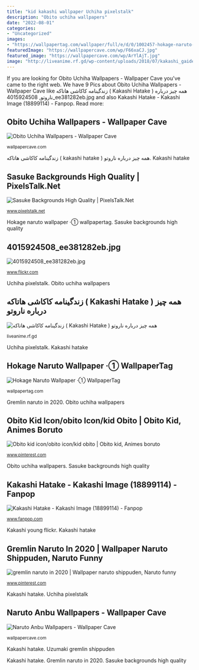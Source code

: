 ```yaml
---
title: "kid kakashi wallpaper Uchiha pixelstalk"
description: "Obito uchiha wallpapers"
date: "2022-08-01"
categories:
- "Uncategorized"
images:
- "https://wallpapertag.com/wallpaper/full/e/d/0/1002457-hokage-naruto-wallpaper-2160x3840-windows-10.jpg"
featuredImage: "https://wallpapercave.com/wp/F66xaCJ.jpg"
featured_image: "https://wallpapercave.com/wp/ArYlAjT.jpg"
image: "http://liveanime.rf.gd/wp-content/uploads/2018/07/kakashi_gaiden_by_bigbossssss-d598gmb.jpg"
---
```


If you are looking for Obito Uchiha Wallpapers - Wallpaper Cave you've came to the right web. We have 9 Pics about Obito Uchiha Wallpapers - Wallpaper Cave like زندگینامه کاکاشی هاتاکه ( Kakashi Hatake ) همه چیز درباره ناروتو, 4015924508_ee381282eb.jpg and also Kakashi Hatake - Kakashi Image (18899114) - Fanpop. Read more:

## Obito Uchiha Wallpapers - Wallpaper Cave

![Obito Uchiha Wallpapers - Wallpaper Cave](https://wallpapercave.com/wp/ArYlAjT.jpg "Obito uchiha wallpapers")

<small>wallpapercave.com</small>

زندگینامه کاکاشی هاتاکه ( kakashi hatake ) همه چیز درباره ناروتو. Kakashi hatake

## Sasuke Backgrounds High Quality | PixelsTalk.Net

![Sasuke Backgrounds High Quality | PixelsTalk.Net](https://www.pixelstalk.net/wp-content/uploads/2016/05/Sasuke-uchiha-wallpaper-image.jpg "Uchiha pixelstalk")

<small>www.pixelstalk.net</small>

Hokage naruto wallpaper ·① wallpapertag. Sasuke backgrounds high quality

## 4015924508_ee381282eb.jpg

![4015924508_ee381282eb.jpg](http://farm3.staticflickr.com/2497/4015924508_ee381282eb.jpg "Uzumaki gremlin shippuden")

<small>www.flickr.com</small>

Uchiha pixelstalk. Obito uchiha wallpapers

## زندگینامه کاکاشی هاتاکه ( Kakashi Hatake ) همه چیز درباره ناروتو

![زندگینامه کاکاشی هاتاکه ( Kakashi Hatake ) همه چیز درباره ناروتو](http://liveanime.rf.gd/wp-content/uploads/2018/07/kakashi_gaiden_by_bigbossssss-d598gmb.jpg "4015924508_ee381282eb.jpg")

<small>liveanime.rf.gd</small>

Uchiha pixelstalk. Kakashi hatake

## Hokage Naruto Wallpaper ·① WallpaperTag

![Hokage Naruto Wallpaper ·① WallpaperTag](https://wallpapertag.com/wallpaper/full/e/d/0/1002457-hokage-naruto-wallpaper-2160x3840-windows-10.jpg "4015924508_ee381282eb.jpg")

<small>wallpapertag.com</small>

Gremlin naruto in 2020. Obito uchiha wallpapers

## Obito Kid Icon/obito Icon/kid Obito | Obito Kid, Animes Boruto

![Obito kid icon/obito icon/kid obito | Obito kid, Animes boruto](https://i.pinimg.com/736x/3f/6d/71/3f6d7177a412bb2d55949d29b938c058.jpg "Obito uchiha wallpapers")

<small>www.pinterest.com</small>

Obito uchiha wallpapers. Sasuke backgrounds high quality

## Kakashi Hatake - Kakashi Image (18899114) - Fanpop

![Kakashi Hatake - Kakashi Image (18899114) - Fanpop](http://images4.fanpop.com/image/photos/18800000/Kakashi-Hatake-kakashi-18899114-640-480.jpg "Naruto anbu wallpapers")

<small>www.fanpop.com</small>

Kakashi young flickr. Kakashi hatake

## Gremlin Naruto In 2020 | Wallpaper Naruto Shippuden, Naruto Funny

![gremlin naruto in 2020 | Wallpaper naruto shippuden, Naruto funny](https://i.pinimg.com/736x/dc/3d/6d/dc3d6d627a2024aee95dd6d711eb1495.jpg "Naruto hokage wallpapers phone oc wallpapertag")

<small>www.pinterest.com</small>

Kakashi hatake. Uchiha pixelstalk

## Naruto Anbu Wallpapers - Wallpaper Cave

![Naruto Anbu Wallpapers - Wallpaper Cave](https://wallpapercave.com/wp/F66xaCJ.jpg "Kakashi hatake")

<small>wallpapercave.com</small>

Kakashi hatake. Uzumaki gremlin shippuden

Kakashi hatake. Gremlin naruto in 2020. Sasuke backgrounds high quality
